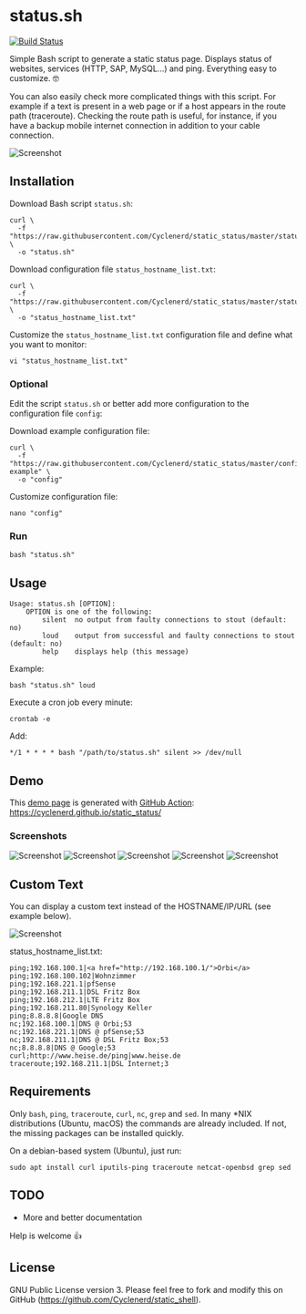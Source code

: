 # status.sh

[![Build Status](https://travis-ci.org/Cyclenerd/static_status.svg?branch=master)](https://travis-ci.org/Cyclenerd/static_status)

Simple Bash script to generate a static status page. Displays status of websites, services (HTTP, SAP, MySQL...) and ping. Everything easy to customize. 🤓

You can also easily check more complicated things with this script.
For example if a text is present in a web page or if a host appears in the route path (traceroute).
Checking the route path is useful, for instance, if you have a backup mobile internet connection in addition to your cable connection.

![Screenshot](images/Status-Page-Past-Incidents.jpg)

## Installation

Download Bash script `status.sh`:

```shell
curl \
  -f "https://raw.githubusercontent.com/Cyclenerd/static_status/master/status.sh" \
  -o "status.sh"
```

Download configuration file `status_hostname_list.txt`:

```shell
curl \
  -f "https://raw.githubusercontent.com/Cyclenerd/static_status/master/status_hostname_list.txt" \
  -o "status_hostname_list.txt"
```

Customize the `status_hostname_list.txt` configuration file and define what you want to monitor:

```shell
vi "status_hostname_list.txt"
```

### Optional

Edit the script `status.sh` or better add more configuration to the configuration file `config`:

Download example configuration file:

```shell
curl \
  -f "https://raw.githubusercontent.com/Cyclenerd/static_status/master/config-example" \
  -o "config"
```

Customize configuration file:

```
nano "config"
```

### Run

```shell
bash "status.sh"
```

## Usage

```text
Usage: status.sh [OPTION]:
	OPTION is one of the following:
		silent  no output from faulty connections to stout (default: no)
		loud    output from successful and faulty connections to stout (default: no)
		help    displays help (this message)
```

Example:

```shell
bash "status.sh" loud
```

Execute a cron job every minute:

```shell
crontab -e
```

Add:

```
*/1 * * * * bash "/path/to/status.sh" silent >> /dev/null
```

## Demo

This [demo page](https://cyclenerd.github.io/static_status/) is generated with [GitHub Action](https://github.com/Cyclenerd/static_status/blob/master/.github/workflows/main.yml):
<https://cyclenerd.github.io/static_status/>

### Screenshots

![Screenshot](images/Status-Page-Maintenance.jpg)
![Screenshot](images/Status-Page-OK.jpg)
![Screenshot](images/Status-Page-Outage.jpg)
![Screenshot](images/Status-Page-Major_Outage.jpg)
![Screenshot](images/Status-Page-Past-Incidents.jpg)

## Custom Text

You can display a custom text instead of the HOSTNAME/IP/URL (see example below).

![Screenshot](images/Status-Page-Custom-Text.png?v2)

status_hostname_list.txt:

```csv
ping;192.168.100.1|<a href="http://192.168.100.1/">Orbi</a>
ping;192.168.100.102|Wohnzimmer
ping;192.168.221.1|pfSense
ping;192.168.211.1|DSL Fritz Box
ping;192.168.212.1|LTE Fritz Box
ping;192.168.211.80|Synology Keller
ping;8.8.8.8|Google DNS
nc;192.168.100.1|DNS @ Orbi;53
nc;192.168.221.1|DNS @ pfSense;53
nc;192.168.211.1|DNS @ DSL Fritz Box;53
nc;8.8.8.8|DNS @ Google;53
curl;http://www.heise.de/ping|www.heise.de
traceroute;192.168.211.1|DSL Internet;3
```

## Requirements

Only `bash`, `ping`, `traceroute`, `curl`, `nc`, `grep` and `sed`.
In many *NIX distributions (Ubuntu, macOS) the commands are already included.
If not, the missing packages can be installed quickly.

On a debian-based system (Ubuntu), just run:

```shell
sudo apt install curl iputils-ping traceroute netcat-openbsd grep sed
```

## TODO

* More and better documentation

Help is welcome 👍


## License

GNU Public License version 3.
Please feel free to fork and modify this on GitHub (<https://github.com/Cyclenerd/static_shell>).